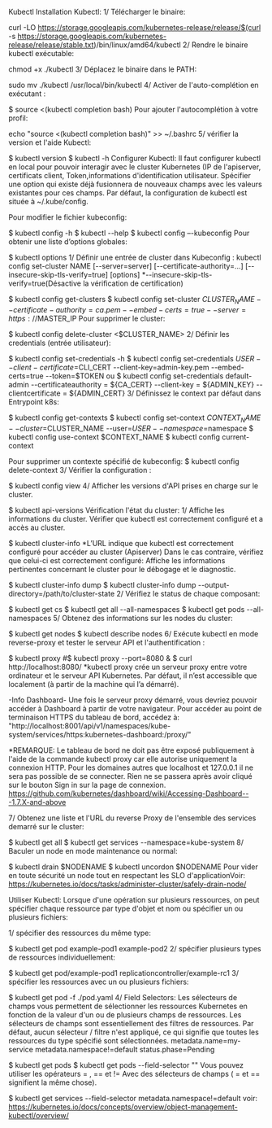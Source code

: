 Kubectl
Installation Kubectl:
1/ Télécharger le binaire:

curl -LO https://storage.googleapis.com/kubernetes-release/release/$(curl -s https://storage.googleapis.com/kubernetes-release/release/stable.txt)/bin/linux/amd64/kubectl
2/ Rendre le binaire kubectl exécutable:

 chmod +x ./kubectl
3/ Déplacez le binaire dans le PATH:

 sudo mv ./kubectl /usr/local/bin/kubectl
4/ Activer de l'auto-complétion en exécutant :

$ source <(kubectl completion bash)
Pour ajouter l'autocomplétion à votre profil:

 echo "source <(kubectl completion bash)" >> ~/.bashrc 
5/ vérifier la version et l'aide Kubectl:

$ kubectl version
$ kubectl -h
Configurer Kubectl:
Il faut configurer kubectl en local pour pouvoir interagir avec le cluster Kubernetes (IP de l'apiserver, certificats client, Token,informations d'identification utilisateur. Spécifier une option qui existe déjà fusionnera de nouveaux champs avec les valeurs existantes pour ces champs. Par défaut, la configuration de kubectl est située à ~/.kube/config.

Pour modifier le fichier kubeconfig:

$ kubectl config -h
$ kubectl <command> --help
$ kubectl config –-kubeconfig <String of File name>
Pour obtenir une liste d’options globales:

$ kubectl options
1/ Définir une entrée de cluster dans Kubeconfig : kubectl config set-cluster NAME [--server=server] [--certificate-authority=...] [--insecure-skip-tls-verify=true] [options] *--insecure-skip-tls-verify=true(Désactive la vérification de certification)

$ kubectl config get-clusters
$ kubectl config set-cluster $CLUSTER_NAME --certificate-authority=ca.pem --embed-certs=true --server=https://$MASTER_IP
Pour supprimer le cluster:

$ kubectl config delete-cluster <$CLUSTER_NAME>
2/ Définir les credentials (entrée utilisateur):

$ kubectl config set-credentials -h
$ kubectl config set-credentials $USER --client-certificate=$CLI_CERT --client-key=admin-key.pem --embed-certs=true --token=$TOKEN
ou
$ kubectl config set-credentials default-admin --certificateauthority = ${CA_CERT} --client-key = ${ADMIN_KEY} --clientcertificate = ${ADMIN_CERT}
3/ Définissez le context par défaut dans Entrypoint k8s:

$ kubectl config get-contexts
$ kubectl config set-context $CONTEXT_NAME --cluster=$CLUSTER_NAME --user=$USER --namespace=$namespace
$ kubectl config use-context $CONTEXT_NAME
$ kubectl config current-context

Pour supprimer un contexte spécifié de kubeconfig:
$ kubectl config delete-context <Context Name>
3/ Vérifier la configuration :

$ kubectl config view
4/ Afficher les versions d'API prises en charge sur le cluster.

$ kubectl api-versions
Vérification l'état du cluster:
1/ Affiche les informations du cluster. Vérifier que kubectl est correctement configuré et a accès au cluster.

 $ kubectl cluster-info 
 *L’URL indique que kubectl est correctement configuré pour accéder au cluster (Apiserver)
Dans le cas contraire, vérifiez que celui-ci est correctement configuré: Affiche les informations pertinentes concernant le cluster pour le débogage et le diagnostic.

 $ kubectl cluster-info dump
 $ kubectl cluster-info dump --output-directory=/path/to/cluster-state
2/ Vérifiez le status de chaque composant:

$ kubectl get cs
$ kubectl get all --all-namespaces
$ kubectl get pods --all-namespaces
5/ Obtenez des informations sur les nodes du cluster:

$ kubectl get nodes
$ kubectl describe nodes
6/ Exécute kubectl en mode reverse-proxy et tester le serveur API et l'authentification :

$ kubectl proxy
#$ kubectl proxy --port=8080 &
$ curl http://localhost:8080/
*kubectl proxy crée un serveur proxy entre votre ordinateur et le serveur API Kubernetes. Par défaut, il n’est accessible que localement (à partir de la machine qui l’a démarré).

-Info Dashboard- Une fois le serveur proxy démarré, vous devriez pouvoir accéder à Dashboard à partir de votre navigateur. Pour accéder au point de terminaison HTTPS du tableau de bord, accédez à: "http://localhost:8001/api/v1/namespaces/kube-system/services/https:kubernetes-dashboard:/proxy/"

*REMARQUE: Le tableau de bord ne doit pas être exposé publiquement à l'aide de la commande kubectl proxy car elle autorise uniquement la connexion HTTP. Pour les domaines autres que localhost et 127.0.0.1 il ne sera pas possible de se connecter. Rien ne se passera après avoir cliqué sur le bouton Sign in sur la page de connexion. https://github.com/kubernetes/dashboard/wiki/Accessing-Dashboard---1.7.X-and-above

7/ Obtenez une liste et l'URL du reverse Proxy de l'ensemble des services demarré sur le cluster:

$ kubectl get all
$ kubectl get services --namespace=kube-system 
8/ Baculer un node en mode maintenance ou normal:

$ kubectl drain $NODENAME
$ kubectl uncordon $NODENAME
Pour vider en toute sécurité un node tout en respectant les SLO d'applicationVoir: https://kubernetes.io/docs/tasks/administer-cluster/safely-drain-node/

Utiliser Kubectl:
Lorsque d'une opération sur plusieurs ressources, on peut spécifier chaque ressource par type d'objet et nom ou spécifier un ou plusieurs fichiers:

1/ spécifier des ressources du même type:

$ kubectl get pod example-pod1 example-pod2
2/ spécifier plusieurs types de ressources individuellement:

$ kubectl get pod/example-pod1 replicationcontroller/example-rc1
3/ spécifier les ressources avec un ou plusieurs fichiers:

$ kubectl get pod -f ./pod.yaml
4/ Field Selectors: Les sélecteurs de champs vous permettent de sélectionner les ressources Kubernetes en fonction de la valeur d'un ou de plusieurs champs de ressources. Les sélecteurs de champs sont essentiellement des filtres de ressources. Par défaut, aucun sélecteur / filtre n'est appliqué, ce qui signifie que toutes les ressources du type spécifié sont sélectionnées. metadata.name=my-service metadata.namespace!=default status.phase=Pending

$ kubectl get pods
$ kubectl get pods --field-selector ""
Vous pouvez utiliser les opérateurs = , == et != Avec des sélecteurs de champs ( = et == signifient la même chose).

$ kubectl get services --field-selector metadata.namespace!=default
voir: https://kubernetes.io/docs/concepts/overview/object-management-kubectl/overview/

